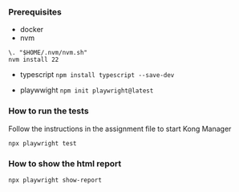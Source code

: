 ### Prerequisites

- docker
- nvm
```curl -o- https://raw.githubusercontent.com/nvm-sh/nvm/v0.40.1/install.sh | bash
\. "$HOME/.nvm/nvm.sh"
nvm install 22
```
- typescript
`npm install typescript --save-dev`

- playwwight
`npm init playwright@latest`


### How to run the tests
Follow the instructions in the assignment file to start Kong Manager
```
npx playwright test
````
### How to show the html report
```
npx playwright show-report
````

